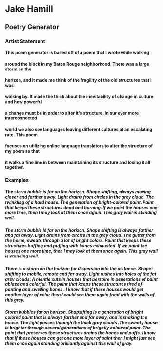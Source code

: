 # Jake Hamill
## Poetry Generator
### Artist Statement

#### This poem generator is based off of a poem that I wrote while walking
#### around the block in my Baton Rouge neighborhood. There was a large storm on the
#### horizon, and it made me think of the fragility of the old structures that I was
#### walking by. It made the think about the inevitability of change in culture and how powerful
#### a change must be in order to alter it's structure. In our ever more interconnected
#### world we also see languages leaving different cultures at an escalating rate. This poem  
#### focuses on utilizing online language translators to alter the structure of my poem so that
#### it walks a fine line in between maintaining its structure and losing it all together.

### Examples

##### The storm bubble is far on the horizon. Shape shifting, always moving closer and farther away. Light drains from circles in the grey cloud. The twinkling of a hard house. The generation of bright-colored paint. Paint that keeps these structures dead and burning. If we paint the houses one more time, then I may look at them once again. This gray wall is standing well.  

##### The storm bubble is far on the horizon. Shape shifting is always farther and far away. Light drains from circles in the grey cloud. The glitter from the home, sweats through a lot of bright colors. Paint that keeps these structures huffing and puffing with bones exhausted. If we paint the houses one more time, then I may look at them once again. This gray wall is standing well.

##### There is a storm on the horizon for dispersion into the distance. Shape-shifting to mobile, remote and far away. Light rushes into holes of the fat grey clouds. A mantle cuts in houses that perspire in generations of paint ablaze and colorful. The paint that keeps these structures tired of panting and swelling bones . I know that if these houses would get another layer of color then I could see them again fried with the walls of this gray.

##### Storm bubbles far on horizon. Shapsifting is a generation of bright colored paint that is always farther and far away, and is shaking the house. The light passes through the thick gray clouds .The sweaty house is brighter through several generations of brightly coloured paint. The paint that preserves these structures drains the bones and puffs. I know that if these houses can get one more layer of paint then I might just see them once again standing brilliantly against this wall of gray.
